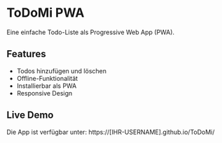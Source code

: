 # ToDoMi PWA

Eine einfache Todo-Liste als Progressive Web App (PWA).

## Features
- Todos hinzufügen und löschen
- Offline-Funktionalität
- Installierbar als PWA
- Responsive Design

## Live Demo
Die App ist verfügbar unter: https://[IHR-USERNAME].github.io/ToDoMi/
